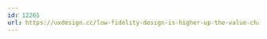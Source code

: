 ```yaml
---
id: 12265
url: https://uxdesign.cc/low-fidelity-design-is-higher-up-the-value-chain-fdf1824c6aa1
---
```

